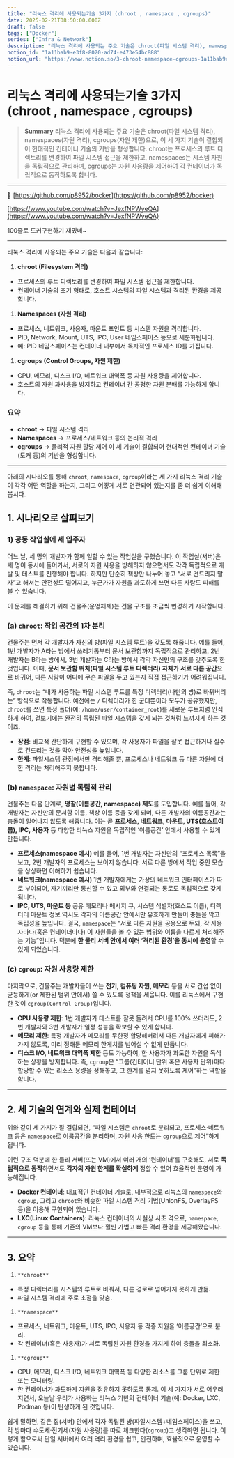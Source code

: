 ```yaml
---
title: "리눅스 격리에 사용되는기술 3가지 (chroot , namespace , cgroups)"
date: 2025-02-21T08:50:00.000Z
draft: false
tags: ["Docker"]
series: ["Infra & Network"]
description: "리눅스 격리에 사용되는 주요 기술은 chroot(파일 시스템 격리), namespaces(자원 격리), cgroups(자원 제한)으로, 이 세 가지 기술이 결합되어 현대적인 컨테이너 기술의 기반을 형성합니다. chroot는 프로세스의 루트 디렉토리를 변경하여 파일 시스템 접근을 제한하고, namespaces는 시스템 자원을 독립적으로 관리하며, cgroups는 자원 사용량을 제어하여 각 컨테이너가 독립적으로 동작하도록 합니다."
notion_id: "1a11bab9-e3f8-8020-ad74-e473e54bc888"
notion_url: "https://www.notion.so/3-chroot-namespace-cgroups-1a11bab9e3f88020ad74e473e54bc888"
---
```


# 리눅스 격리에 사용되는기술 3가지 (chroot , namespace , cgroups)

> **Summary**
> 리눅스 격리에 사용되는 주요 기술은 chroot(파일 시스템 격리), namespaces(자원 격리), cgroups(자원 제한)으로, 이 세 가지 기술이 결합되어 현대적인 컨테이너 기술의 기반을 형성합니다. chroot는 프로세스의 루트 디렉토리를 변경하여 파일 시스템 접근을 제한하고, namespaces는 시스템 자원을 독립적으로 관리하며, cgroups는 자원 사용량을 제어하여 각 컨테이너가 독립적으로 동작하도록 합니다.

---

🔗 [https://github.com/p8952/bocker](https://github.com/p8952/bocker)

[https://www.youtube.com/watch?v=JexfNPWyeQA](https://www.youtube.com/watch?v=JexfNPWyeQA)

100줄로 도커구현하기 재밌네~

---

리눅스 격리에 사용되는 주요 기술은 다음과 같습니다:

1. **chroot (Filesystem 격리)**
  - 프로세스의 루트 디렉토리를 변경하여 파일 시스템 접근을 제한합니다.
  - 컨테이너 기술의 초기 형태로, 호스트 시스템의 파일 시스템과 격리된 환경을 제공합니다.
1. **Namespaces (자원 격리)**
  - 프로세스, 네트워크, 사용자, 마운트 포인트 등 시스템 자원을 격리합니다.
  - PID, Network, Mount, UTS, IPC, User 네임스페이스 등으로 세분화됩니다.
  - 예: PID 네임스페이스는 컨테이너 내부에서 독자적인 프로세스 ID를 가집니다.
1. **cgroups (Control Groups, 자원 제한)**
  - CPU, 메모리, 디스크 I/O, 네트워크 대역폭 등 자원 사용량을 제어합니다.
  - 호스트의 자원 과사용을 방지하고 컨테이너 간 공평한 자원 분배를 가능하게 합니다.
### 요약

- **chroot** → 파일 시스템 격리
- **Namespaces** → 프로세스/네트워크 등의 논리적 격리
- **cgroups** → 물리적 자원 할당 제어
이 세 기술이 결합되어 현대적인 컨테이너 기술(도커 등)의 기반을 형성합니다.


---


아래의 시나리오를 통해 `chroot`, `namespace`, `cgroup`이라는 세 가지 리눅스 격리 기술이 각각 어떤 역할을 하는지, 그리고 어떻게 서로 연관되어 있는지를 좀 더 쉽게 이해해봅시다.

## 1. 시나리오로 살펴보기

### 1) 공동 작업실에 세 입주자

어느 날, 세 명의 개발자가 함께 일할 수 있는 작업실을 구했습니다. 이 작업실(서버)은 세 명이 동시에 들어가서, 서로의 자원 사용을 방해하지 않으면서도 각각 독립적으로 개발 및 테스트를 진행해야 합니다. 하지만 단순히 책상만 나누어 놓고 “서로 건드리지 말자”고 해서는 안전성도 떨어지고, 누군가가 자원을 과도하게 쓰면 다른 사람도 피해를 볼 수 있습니다.

이 문제를 해결하기 위해 건물주(운영체제)는 건물 구조를 조금씩 변경하기 시작합니다.

### (a) `chroot`: 작업 공간의 1차 분리

건물주는 먼저 각 개발자가 자신의 방(파일 시스템 루트)을 갖도록 해줍니다. 예를 들어, 1번 개발자가 A라는 방에서 쓰레기통부터 문서 보관함까지 독립적으로 관리하고, 2번 개발자는 B라는 방에서, 3번 개발자는 C라는 방에서 각각 자신만의 구조를 갖추도록 한 것입니다. 이때, **문서 보관함 위치(파일 시스템 루트 디렉터리) 자체가 서로 다른 공간**으로 바뀌어, 다른 사람이 어디에 무슨 파일을 두고 있는지 직접 접근하기가 어려워집니다.

즉, `chroot`는 “내가 사용하는 파일 시스템 루트를 특정 디렉터리(나만의 방)로 바꿔버리는” 방식으로 작동합니다. 예전에는 `/` 디렉터리가 한 군데뿐이라 모두가 공유했지만, `chroot`를 쓰면 특정 폴더(예: `/home/user/container_root`)를 새로운 루트처럼 인식하게 하여, 겉보기에는 완전히 독립된 파일 시스템을 갖게 되는 것처럼 느껴지게 하는 것이죠.

- **장점**: 비교적 간단하게 구현할 수 있으며, 각 사용자가 파일을 잘못 접근하거나 실수로 건드리는 것을 막아 안전성을 높입니다.
- **한계**: 파일시스템 관점에서만 격리해줄 뿐, 프로세스나 네트워크 등 다른 자원에 대한 격리는 처리해주지 못합니다.
### (b) `namespace`: 자원별 독립적 관리

건물주는 다음 단계로, **명찰(이름공간, namespace) 제도**를 도입합니다. 예를 들어, 각 개발자는 자신만의 문서함 이름, 책상 이름 등을 갖게 되며, 다른 개발자의 이름공간과는 충돌이 일어나지 않도록 해줍니다. 이는 곧 **프로세스, 네트워크, 마운트, UTS(호스트이름), IPC, 사용자** 등 다양한 리눅스 자원을 독립적인 ‘이름공간’ 안에서 사용할 수 있게 만듭니다.

- **프로세스(namespace 예시)**
예를 들어, 1번 개발자는 자신만의 “프로세스 목록”을 보고, 2번 개발자의 프로세스는 보이지 않습니다. 서로 다른 방에서 작업 중인 모습을 상상하면 이해하기 쉽습니다.
- **네트워크(namespace 예시)**
1번 개발자에게는 가상의 네트워크 인터페이스가 따로 부여되어, 자기끼리만 통신할 수 있고 외부와 연결되는 통로도 독립적으로 갖게 됩니다.
- **IPC, UTS, 마운트 등**
공유 메모리나 메시지 큐, 시스템 식별자(호스트 이름), 디렉터리 마운트 정보 역시도 각자의 이름공간 안에서만 유효하게 만들어 충돌을 막고 독립성을 높입니다.
결국, `namespace`는 “서로 다른 자원을 공용으로 두되, 각 사용자마다(혹은 컨테이너마다) 이 자원들을 볼 수 있는 범위와 이름을 다르게 처리해주는 기능”입니다. 덕분에 **한 물리 서버 안에서 여러 ‘격리된 환경’을 동시에 운영**할 수 있게 되었습니다.

### (c) `cgroup`: 자원 사용량 제한

마지막으로, 건물주는 개발자들이 쓰는 **전기, 컴퓨팅 자원, 메모리** 등을 서로 간섭 없이 균등하게(or 제한된 범위 안에서) 쓸 수 있도록 정책을 세웁니다. 이를 리눅스에서 구현한 것이 `cgroup(Control Group)`입니다.

- **CPU 사용량 제한**: 1번 개발자가 테스트를 잘못 돌려서 CPU를 100% 쓰더라도, 2번 개발자와 3번 개발자가 일정 성능을 확보할 수 있게 합니다.
- **메모리 제한**: 특정 개발자가 메모리를 무한정 할당해버려서 다른 개발자에게 피해가 가지 않도록, 미리 정해둔 메모리 한계치를 넘어설 수 없게 만듭니다.
- **디스크 I/O, 네트워크 대역폭 제한** 등도 가능하여, 한 사용자가 과도한 자원을 독식하는 상황을 방지합니다.
즉, `cgroup`은 “그룹(컨테이너 단위 혹은 사용자 단위)마다 할당할 수 있는 리소스 용량을 정해놓고, 그 한계를 넘지 못하도록 제어”하는 역할을 합니다.

---

## 2. 세 기술의 연계와 실제 컨테이너

위와 같이 세 가지가 잘 결합되면, “파일 시스템은 `chroot`로 분리되고, 프로세스·네트워크 등은 `namespace`로 이름공간을 분리하며, 자원 사용 한도는 `cgroup`으로 제어”하게 됩니다.

이런 구조 덕분에 한 물리 서버(또는 VM)에서 여러 개의 ‘컨테이너’를 구축해도, 서로 **독립적으로 동작**하면서도 **각자의 자원 한계를 확실하게** 정할 수 있어 효율적인 운영이 가능해집니다.

- **Docker 컨테이너**: 대표적인 컨테이너 기술로, 내부적으로 리눅스의 `namespace`와 `cgroup`, 그리고 `chroot`와 비슷한 파일 시스템 격리 기법(UnionFS, OverlayFS 등)을 이용해 구현되어 있습니다.
- **LXC(Linux Containers)**: 리눅스 컨테이너의 사실상 시초 격으로, `namespace`, `cgroup` 등을 통해 기존의 VM보다 훨씬 가볍고 빠른 격리 환경을 제공해왔습니다.
---

## 3. 요약

1. `**chroot**`
  - 특정 디렉터리를 시스템의 루트로 바꿔서, 다른 경로로 넘어가지 못하게 만듦.
  - 파일 시스템 격리에 주로 초점을 맞춤.
1. `**namespace**`
  - 프로세스, 네트워크, 마운트, UTS, IPC, 사용자 등 각종 자원을 ‘이름공간’으로 분리.
  - 각 컨테이너(혹은 사용자)가 서로 독립된 자원 환경을 가지게 하여 충돌을 최소화.
1. `**cgroup**`
  - CPU, 메모리, 디스크 I/O, 네트워크 대역폭 등 다양한 리소스를 그룹 단위로 제한 또는 모니터링.
  - 한 컨테이너가 과도하게 자원을 점유하지 못하도록 통제.
이 세 가지가 서로 어우러지면서, 오늘날 우리가 사용하는 리눅스 기반의 컨테이너 기술(예: Docker, LXC, Podman 등)이 탄생하게 된 것입니다.

쉽게 말하면, 같은 집(서버) 안에서 각자 독립된 방(파일시스템+네임스페이스)을 쓰고, 각 방마다 수도세·전기세(자원 사용량)를 따로 체크한다(`cgroup`)고 생각하면 됩니다. 이렇게 함으로써 단일 서버에서 여러 격리 환경을 쉽고, 안전하며, 효율적으로 운영할 수 있습니다.


